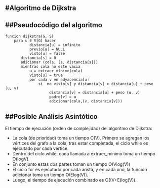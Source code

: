 #Algoritmo de Dijkstra
----
##Pseudocódigo del algoritmo
----

```
funcion dijkstra(G, S)
    para u ∈ V[G] hacer
           distancia[u] = infinito
           previo[u] = NULL
           visto[u] = false
       distancia[s] = 0
       adicionar (cola, (s, distancia[s]))
       mientras cola no este vacia
           u = extraer_mínimo(cola)
           visto[u] = true
           por cada v en adyacencia[u]
               si  no visto[v] y distancia[v] > distancia[u] + peso (u, v) 
                    distancia[v] = distancia[u] + peso (u, v)
                    padre[v] = u
                    adicionar(cola,(v, distancia[v])) 
```

##Posible Análisis Asintótico
----
El tiempo de ejecución (orden de complejidad) del algoritmo de Dijkstra:

- La cola (de prioridad) toma un tiempo O(V). Primero se agregan los vértices del grafo a la cola, tras estar completada, el ciclo while es ejecutado por cada vértice.
- Dentro del ciclo while, cada llamada a extraer_minimo toma un tiempo O(logV).
- En conjunto estas dos partes toman un tiempo O(Vlog(V))
- El ciclo for es ejecutado por cada arista, y en cada uno, la funcion adicionar toma un tiempo O(Elog(V)).
- Luego, el tiempo de ejecución combinado es O((V+E)log(V)).

